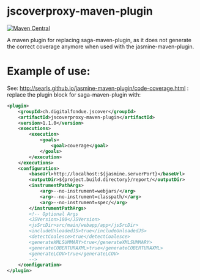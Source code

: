 # jscoverproxy-maven-plugin


[![Maven Central](https://img.shields.io/maven-central/v/ch.digitalfondue.jscover/jscoverproxy-maven-plugin.svg)](http://search.maven.org/#search%7Cga%7C1%7Ca%3A%22jscoverproxy-maven-plugin%22)


A maven plugin for replacing saga-maven-plugin, as it does not generate the correct coverage anymore when used with the jasmine-maven-plugin.


# Example of use:

See: http://searls.github.io/jasmine-maven-plugin/code-coverage.html : replace the plugin block for saga-maven-plugin with:


```xml
<plugin>
	<groupId>ch.digitalfondue.jscover</groupId>
	<artifactId>jscoverproxy-maven-plugin</artifactId>
	<version>1.1.0</version>
	<executions>
		<execution>
			<goals>
				<goal>coverage</goal>
			</goals>
		</execution>
	</executions>
	<configuration>
		<baseUrl>http://localhost:${jasmine.serverPort}</baseUrl>
		<outputDir>${project.build.directory}/report/</outputDir>
		<instrumentPathArgs>
			<arg>--no-instrument=webjars/</arg>
			<arg>--no-instrument=classpath/</arg>
			<arg>--no-instrument=spec/</arg>
		</instrumentPathArgs>
		<!-- Optional Args
		<JSVersion>180</JSVersion>
		<jsSrcDir>src/main/webapp/app</jsSrcDir>
		<includeUnloadedJS>true</includeUnloadedJS>
		<detectCoalesce>true</detectCoalesce>
		<generateXMLSUMMARY>true</generateXMLSUMMARY>
		<generateCOBERTURAXML>true</generateCOBERTURAXML>
		<generateLCOV>true</generateLCOV>
		-->
	</configuration>
</plugin>
```
